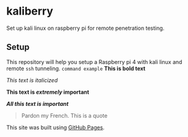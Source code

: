 # kaliberry
Set up kali linux on raspberry pi for remote penetration testing.

## Setup
This repository will help you setup a Raspberry pi 4 with kali linux and remote `ssh` tunneling.
`command example`
**This is bold text**

*This text is italicized*

**This text is _extremely_ important**

***All this text is important***

> Pardon my French. This is a quote

This site was built using [GitHub Pages](https://pages.github.com/).
